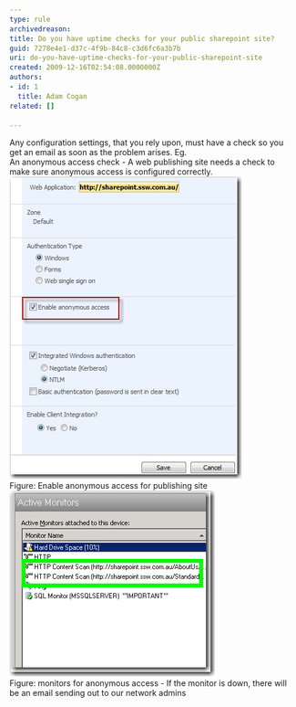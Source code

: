 ```yaml
---
type: rule
archivedreason: 
title: Do you have uptime checks for your public sharepoint site?
guid: 7278e4e1-d37c-4f9b-84c8-c3d6fc6a3b7b
uri: do-you-have-uptime-checks-for-your-public-sharepoint-site
created: 2009-12-16T02:54:08.0000000Z
authors:
- id: 1
  title: Adam Cogan
related: []

---
```



Any configuration settings, that you rely upon, must have a check so you get an email as soon as the problem arises. Eg. <br>
An anonymous access check - A web publishing site needs a check to make sure anonymous access is configured correctly.<br>
<img src="sharepoint_anonymous_access.jpg" /><br>
<span class="ms-rteCustom-FigureGood">Figure: Enable anonymous access for publishing site</span>
<img src="sharepoint_anonymous_access_monitor.jpg" /><br>
<span class="ms-rteCustom-FigureGood">Figure: monitors for anonymous access - If the monitor is down, there will be an email sending out to our network admins</span><br>

<br><excerpt class='endintro'></excerpt><br>



